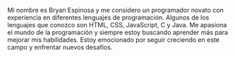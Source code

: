  Mi nombre es Bryan Espinosa y me considero un programador novato con experiencia en diferentes lenguajes de programación. 
 Algunos de los lenguajes que conozco son HTML, CSS, JavaScript, C y Java. 
 Me apasiona el mundo de la programación y siempre estoy buscando aprender más para mejorar mis habilidades. 
 Estoy emocionado por seguir creciendo en este campo y enfrentar nuevos desafíos.
